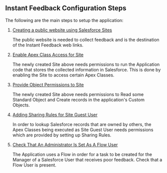 ## Instant Feedback Configuration Steps

The following are the main steps to setup the application:
1. [Creating a public website using Salesforce Sites](https://rkalbag.github.io/instant-feedback-docs/#/./configure/Create%20A%20New%20Salesforce%20Site)

	The public website is needed to collect feedback and is the destination of the Instant Feedback web links.
1. [Enable Apex Class Access for Site](https://rkalbag.github.io/instant-feedback-docs/#/./configure/Enable%20Apex%20Class%20Access%20For%20Site)

	The newly created Site above needs permissions to run the Application code that stores the collected information in Salesforce. This is done by enabling the Site to access certain Apex Classes.
1. [Provide Object Permissions to Site](https://rkalbag.github.io/instant-feedback-docs/#/./configure/Provide%20Object%20Permissions%20to%20Site)

	The newly created Site above needs permissions to Read some Standard Object and Create records in the application's Custom Objects.
1. [Adding Sharing Rules for Site Guest User](https://rkalbag.github.io/instant-feedback-docs/#/./configure/Add%20Sharing%20Rules)

	In order to lookup Salesforce records that are owned by others, the Apex Classes being executed as Site Guest User needs permissions which are provided by setting up Sharing Rules.
1. [Check That An Administrator Is Set As A Flow User](https://rkalbag.github.io/instant-feedback-docs/#/./configure/Check%20Flow%20User%20Is%20Set)

	The Application uses a Flow in order for a task to be created for the Manager of a Salesforce User that receives poor feedback. Check that a Flow User is present.
